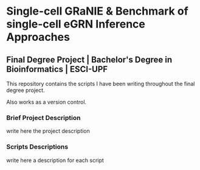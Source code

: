 # Single-cell GRaNIE & Benchmark of single-cell eGRN Inference Approaches 

## Final Degree Project | Bachelor's Degree in Bioinformatics | ESCI-UPF

This repository contains the scripts I have been writing throughout the final degree project. 

Also works as a version control.

### Brief Project Description

write here the project description

### Scripts Descriptions

write here a description for each script
